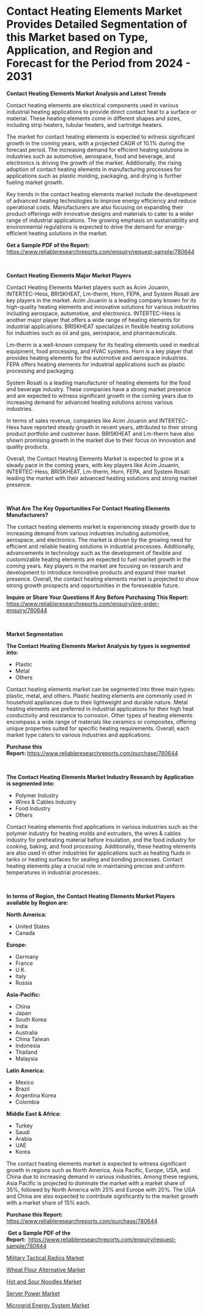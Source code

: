 <p><h1>Contact Heating Elements Market Provides Detailed Segmentation of this Market based on Type, Application, and Region and Forecast for the Period from 2024 - 2031</h1></p><p><strong>Contact Heating Elements Market Analysis and Latest Trends</strong></p>
<p><p>Contact heating elements are electrical components used in various industrial heating applications to provide direct contact heat to a surface or material. These heating elements come in different shapes and sizes, including strip heaters, tubular heaters, and cartridge heaters.</p><p>The market for contact heating elements is expected to witness significant growth in the coming years, with a projected CAGR of 10.1% during the forecast period. The increasing demand for efficient heating solutions in industries such as automotive, aerospace, food and beverage, and electronics is driving the growth of the market. Additionally, the rising adoption of contact heating elements in manufacturing processes for applications such as plastic molding, packaging, and drying is further fueling market growth.</p><p>Key trends in the contact heating elements market include the development of advanced heating technologies to improve energy efficiency and reduce operational costs. Manufacturers are also focusing on expanding their product offerings with innovative designs and materials to cater to a wider range of industrial applications. The growing emphasis on sustainability and environmental regulations is expected to drive the demand for energy-efficient heating solutions in the market.</p></p>
<p><strong>Get a Sample PDF of the Report:&nbsp;</strong> <a href="https://www.reliableresearchreports.com/enquiry/request-sample/780644">https://www.reliableresearchreports.com/enquiry/request-sample/780644</a></p>
<p>&nbsp;</p>
<p><strong>Contact Heating Elements Major Market Players</strong></p>
<p><p>Contact Heating Elements Market players such as Acim Jouanin, INTERTEC-Hess, BRISKHEAT, Lm-therm, Horn, FEPA, and System Rosati are key players in the market. Acim Jouanin is a leading company known for its high-quality heating elements and innovative solutions for various industries including aerospace, automotive, and electronics. INTERTEC-Hess is another major player that offers a wide range of heating elements for industrial applications. BRISKHEAT specializes in flexible heating solutions for industries such as oil and gas, aerospace, and pharmaceuticals.</p><p>Lm-therm is a well-known company for its heating elements used in medical equipment, food processing, and HVAC systems. Horn is a key player that provides heating elements for the automotive and aerospace industries. FEPA offers heating elements for industrial applications such as plastic processing and packaging.</p><p>System Rosati is a leading manufacturer of heating elements for the food and beverage industry. These companies have a strong market presence and are expected to witness significant growth in the coming years due to increasing demand for advanced heating solutions across various industries.</p><p>In terms of sales revenue, companies like Acim Jouanin and INTERTEC-Hess have reported steady growth in recent years, attributed to their strong product portfolio and customer base. BRISKHEAT and Lm-therm have also shown promising growth in the market due to their focus on innovation and quality products.</p><p>Overall, the Contact Heating Elements Market is expected to grow at a steady pace in the coming years, with key players like Acim Jouanin, INTERTEC-Hess, BRISKHEAT, Lm-therm, Horn, FEPA, and System Rosati leading the market with their advanced heating solutions and strong market presence.</p></p>
<p>&nbsp;</p>
<p><strong>What Are The Key Opportunities For Contact Heating Elements Manufacturers?</strong></p>
<p><p>The contact heating elements market is experiencing steady growth due to increasing demand from various industries including automotive, aerospace, and electronics. The market is driven by the growing need for efficient and reliable heating solutions in industrial processes. Additionally, advancements in technology such as the development of flexible and customizable heating elements are expected to fuel market growth in the coming years. Key players in the market are focusing on research and development to introduce innovative products and expand their market presence. Overall, the contact heating elements market is projected to show strong growth prospects and opportunities in the foreseeable future.</p></p>
<p><strong>Inquire or Share Your Questions If Any Before Purchasing This Report:</strong> <a href="https://www.reliableresearchreports.com/enquiry/pre-order-enquiry/780644">https://www.reliableresearchreports.com/enquiry/pre-order-enquiry/780644</a></p>
<p>&nbsp;</p>
<p><strong>Market Segmentation</strong></p>
<p><strong>The Contact Heating Elements Market Analysis by types is segmented into:</strong></p>
<p><ul><li>Plastic</li><li>Metal</li><li>Others</li></ul></p>
<p><p>Contact heating elements market can be segmented into three main types: plastic, metal, and others. Plastic heating elements are commonly used in household appliances due to their lightweight and durable nature. Metal heating elements are preferred in industrial applications for their high heat conductivity and resistance to corrosion. Other types of heating elements encompass a wide range of materials like ceramics or composites, offering unique properties suited for specific heating requirements. Overall, each market type caters to various industries and applications.</p></p>
<p><strong>Purchase this Report:&nbsp;</strong><a href="https://www.reliableresearchreports.com/purchase/780644">https://www.reliableresearchreports.com/purchase/780644</a></p>
<p>&nbsp;</p>
<p><strong>The Contact Heating Elements Market Industry Research by Application is segmented into:</strong></p>
<p><ul><li>Polymer Industry</li><li>Wires & Cables Industry</li><li>Food Industry</li><li>Others</li></ul></p>
<p><p>Contact heating elements find applications in various industries such as the polymer industry for heating molds and extruders, the wires & cables industry for preheating material before insulation, and the food industry for cooking, baking, and food processing. Additionally, these heating elements are also used in other industries for applications such as heating fluids in tanks or heating surfaces for sealing and bonding processes. Contact heating elements play a crucial role in maintaining precise and uniform temperatures in industrial processes.</p></p>
<p>&nbsp;</p>
<p><strong>In terms of Region, the Contact Heating Elements Market Players available by Region are:</strong></p>
<p>
    <p> <strong> North America: </strong>
        <ul>
            <li>United States</li>
            <li>Canada</li>
        </ul>
        </p> 
    <p> <strong> Europe: </strong>
        <ul>
            <li>Germany</li>
            <li>France</li>
            <li>U.K.</li>
            <li>Italy</li>
            <li>Russia</li>
        </ul>
        </p> 
    <p> <strong> Asia-Pacific: </strong>
        <ul>
            <li>China</li>
            <li>Japan</li>
            <li>South Korea</li>
            <li>India</li>
            <li>Australia</li>
            <li>China Taiwan</li>
            <li>Indonesia</li>
            <li>Thailand</li>
            <li>Malaysia</li>
        </ul>
        </p> 
    <p> <strong> Latin America: </strong>
        <ul>
            <li>Mexico</li>
            <li>Brazil</li>
            <li>Argentina Korea</li>
            <li>Colombia</li>
        </ul>
        </p> 
    <p> <strong> Middle East & Africa: </strong>
        <ul>
            <li>Turkey</li>
            <li>Saudi</li>
            <li>Arabia</li>
            <li>UAE</li>
            <li>Korea</li>
        </ul>
    </p>
    </p>
<p><p>The contact heating elements market is expected to witness significant growth in regions such as North America, Asia Pacific, Europe, USA, and China due to increasing demand in various industries. Among these regions, Asia Pacific is projected to dominate the market with a market share of 35%, followed by North America with 25% and Europe with 20%. The USA and China are also expected to contribute significantly to the market growth with a market share of 15% each.</p></p>
<p><strong>Purchase this Report: </strong><a href="https://www.reliableresearchreports.com/purchase/780644">https://www.reliableresearchreports.com/purchase/780644</a></p>
<p>&nbsp;<strong>Get a Sample PDF of the Report:&nbsp;&nbsp;</strong><a href="https://www.reliableresearchreports.com/enquiry/request-sample/780644">https://www.reliableresearchreports.com/enquiry/request-sample/780644</a></p>
<p><strong></strong></p>
<p><p><a href="https://medium.com/@donaldyoung656/military-tactical-radios-market-furnishes-information-on-market-share-market-trends-and-market-b6eac344b34b">Military Tactical Radios Market</a></p><p><a href="https://medium.com/@christinaweber16/wheat-flour-alternative-market-trends-and-market-analysis-forecasted-for-period-2024-2031-6f2cc744985f">Wheat Flour Alternative Market</a></p><p><a href="https://medium.com/@christinaweber16/hot-and-sour-noodles-market-the-key-to-successful-business-strategy-forecast-till-2031-01e47524a9c7">Hot and Sour Noodles Market</a></p><p><a href="https://medium.com/@donaldyoung656/server-power-market-the-key-to-successful-business-strategy-forecast-till-2031-1ca44017fb48">Server Power Market</a></p><p><a href="https://medium.com/@itzelheller546/decoding-microgrid-energy-system-market-metrics-market-share-trends-and-growth-patterns-768f115b6d0b">Microgrid Energy System Market</a></p></p>